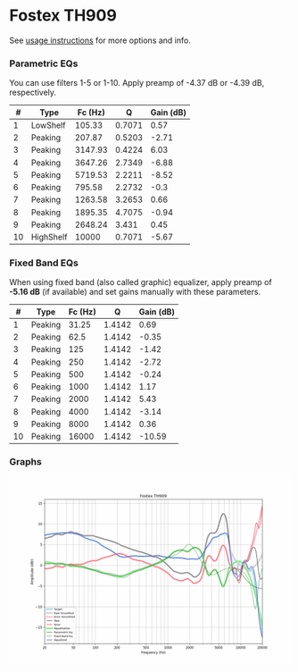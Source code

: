 # Fostex TH909
See [usage instructions](https://github.com/jaakkopasanen/AutoEq#usage) for more options and info.

### Parametric EQs
You can use filters 1-5 or 1-10. Apply preamp of -4.37 dB or -4.39 dB, respectively.

|   # | Type      |   Fc (Hz) |      Q |   Gain (dB) |
|-----|-----------|-----------|--------|-------------|
|   1 | LowShelf  |    105.33 | 0.7071 |        0.57 |
|   2 | Peaking   |    207.87 | 0.5203 |       -2.71 |
|   3 | Peaking   |   3147.93 | 0.4224 |        6.03 |
|   4 | Peaking   |   3647.26 | 2.7349 |       -6.88 |
|   5 | Peaking   |   5719.53 | 2.2211 |       -8.52 |
|   6 | Peaking   |    795.58 | 2.2732 |       -0.3  |
|   7 | Peaking   |   1263.58 | 3.2653 |        0.66 |
|   8 | Peaking   |   1895.35 | 4.7075 |       -0.94 |
|   9 | Peaking   |   2648.24 | 3.431  |        0.45 |
|  10 | HighShelf |  10000    | 0.7071 |       -5.67 |

### Fixed Band EQs
When using fixed band (also called graphic) equalizer, apply preamp of **-5.16 dB** (if available) and set gains manually with these parameters.

|   # | Type    |   Fc (Hz) |      Q |   Gain (dB) |
|-----|---------|-----------|--------|-------------|
|   1 | Peaking |     31.25 | 1.4142 |        0.69 |
|   2 | Peaking |     62.5  | 1.4142 |       -0.35 |
|   3 | Peaking |    125    | 1.4142 |       -1.42 |
|   4 | Peaking |    250    | 1.4142 |       -2.72 |
|   5 | Peaking |    500    | 1.4142 |       -0.24 |
|   6 | Peaking |   1000    | 1.4142 |        1.17 |
|   7 | Peaking |   2000    | 1.4142 |        5.43 |
|   8 | Peaking |   4000    | 1.4142 |       -3.14 |
|   9 | Peaking |   8000    | 1.4142 |        0.36 |
|  10 | Peaking |  16000    | 1.4142 |      -10.59 |

### Graphs
![](./Fostex%20TH909.png)
